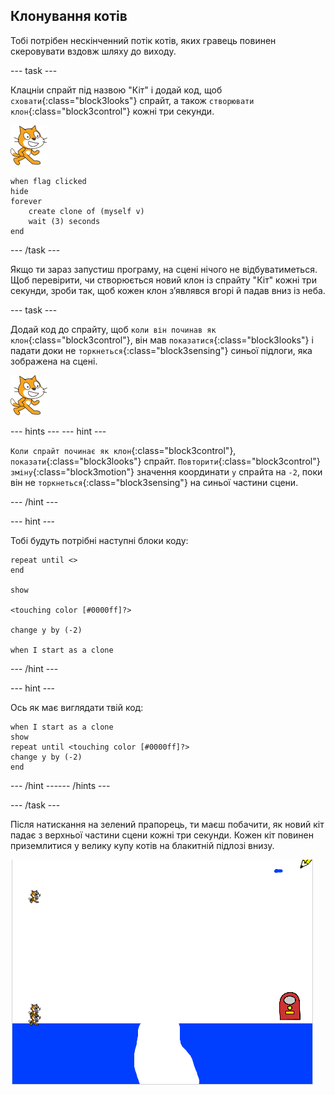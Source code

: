 ## Клонування котів

Тобі потрібен нескінченний потік котів, яких гравець повинен скеровувати вздовж шляху до виходу.

--- task ---

Клацніи спрайт під назвою "Кіт" і додай код, щоб `сховати`{:class="block3looks"} спрайт, а також `створювати клон`{:class="block3control"} кожні три секунди.

![Спрайт "Кіт"](images/cat-sprite.png)

```blocks3
when flag clicked
hide
forever
    create clone of (myself v)
    wait (3) seconds
end
```

--- /task ---

Якщо ти зараз запустиш програму, на сцені нічого не відбуватиметься. Щоб перевірити, чи створюється новий клон із спрайту "Кіт" кожні три секунди, зроби так, щоб кожен клон з’являвся вгорі й падав вниз із неба.

--- task ---

Додай код до спрайту, щоб `коли він починав як клон`{:class="block3control"}, він мав `показатися`{:class="block3looks"} і падати доки не `торкнеться`{:class="block3sensing"} синьої підлоги, яка зображена на сцені.

![Спрайт "Кіт"](images/cat-sprite.png)

--- hints ---
 --- hint ---

`Коли спрайт починає як клон`{:class="block3control"}, `показати`{:class="block3looks"} спрайт. `Повторити`{:class="block3control"} `зміну`{:class="block3motion"} значення координати `y` спрайта на `-2`, поки він не `торкнеться`{:class="block3sensing"} на синьої частини сцени.

--- /hint ---

--- hint ---

Тобі будуть потрібні наступні блоки коду:

```blocks3
repeat until <>
end

show

<touching color [#0000ff]?>

change y by (-2)

when I start as a clone
```

--- /hint ---

--- hint ---

Ось як має виглядати твій код:

```blocks3
when I start as a clone
show
repeat until <touching color [#0000ff]?>
change y by (-2)
end
```

--- /hint ------ /hints ---

--- /task ---

Після натискання на зелений прапорець, ти маєш побачити, як новий кіт падає з верхньої частини сцени кожні три секунди. Кожен кіт повинен приземлитися у велику купу котів на блакитній підлозі внизу.

![Падаючі коти](images/falling-cats.png)